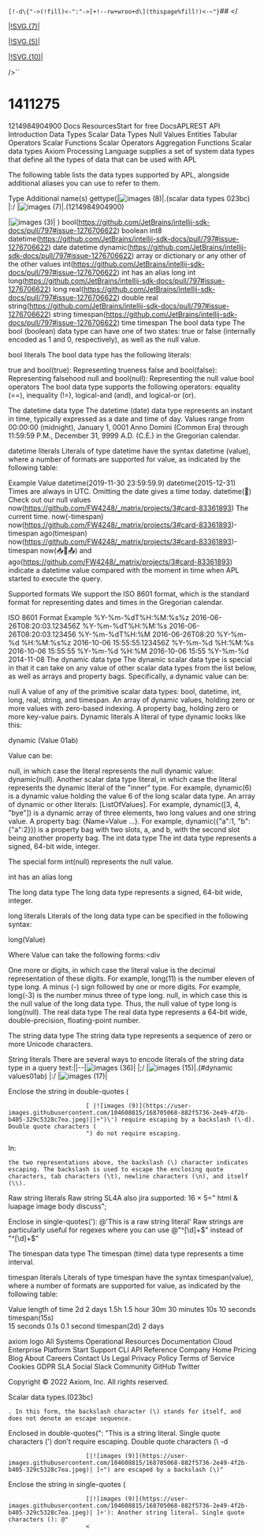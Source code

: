 #
`[!-d\{"->(!fill)<-":"->[+!--rw+wroo+d\](thispage%fill!)<-~"}`## </
     
                   
		   



|[!SVG.(7)](https://user-images.githubusercontent.com/104608815/168705069-aa8b2cb7-12bf-4b2b-8801-3945b9e11084.jpeg)|

|[!SVG.(5)](https://user-images.githubusercontent.com/104608815/168705071-8740c61a-c171-41e3-98b8-b471c9e48b1e.jpeg)|

|[!SVG.(10)](https://user-images.githubusercontent.com/104608815/168705072-9e2b478c-901b-42c2-9a66-81dbc80c8410.png)|


/>``
# 1411275
1214984904900
Docs
ResourcesStart for free
DocsAPLREST API
Introduction
Data Types
Scalar Data Types
Null Values
Entities
Tabular Operators
Scalar Functions
Scalar Operators
Aggregation Functions
Scalar data types
Axiom Processing Language supplies a set of system data types that define all the types of data that can be used with APL

The following table lists the data types supported by APL, alongside additional aliases you can use to refer to them.

Type	Additional name(s)	gettype(|![images (8)](https://user-images.githubusercontent.com/104608815/168705073-705dc7cf-61e4-4faa-b4c3-f4ab08eeebb0.png)|.(scalar data types 023bc)
|:/
|![images (7)](https://user-images.githubusercontent.com/104608815/168705078-d25c41bf-7fe1-4bfe-920d-b7eceff7dd26.png)|.(1214984904900)

|![images (3)](https://user-images.githubusercontent.com/104608815/168705080-44a8f2ea-136e-44fd-9892-ec7ce0ffe77f.jpeg)|
)
bool(https://github.com/JetBrains/intellij-sdk-docs/pull/797#issue-1276706622)	boolean	int8
datetime(https://github.com/JetBrains/intellij-sdk-docs/pull/797#issue-1276706622)	date	datetime
dynamic(https://github.com/JetBrains/intellij-sdk-docs/pull/797#issue-1276706622)		array or dictionary or any other of the other values
int(https://github.com/JetBrains/intellij-sdk-docs/pull/797#issue-1276706622)	int has an alias long	int
long(https://github.com/JetBrains/intellij-sdk-docs/pull/797#issue-1276706622)		long
real(https://github.com/JetBrains/intellij-sdk-docs/pull/797#issue-1276706622)	double	real
string(https://github.com/JetBrains/intellij-sdk-docs/pull/797#issue-1276706622)		string
timespan(https://github.com/JetBrains/intellij-sdk-docs/pull/797#issue-1276706622)	time	timespan
The bool data type
The bool (boolean) data type can have one of two states: true or false (internally encoded as 1 and 0, respectively), as well as the null value.

bool literals
The bool data type has the following literals:

true and bool(true): Representing trueness
false and bool(false): Representing falsehood
null and bool(null): Representing the null value
bool operators
The bool data type supports the following operators: equality (==), inequality (!=), logical-and (and), and logical-or (or).

The datetime data type
The datetime (date) data type represents an instant in time, typically expressed as a date and time of day. Values range from 00:00:00 (midnight), January 1, 0001 Anno Domini (Common Era) through 11:59:59 P.M., December 31, 9999 A.D. (C.E.) in the Gregorian calendar.

datetime literals
Literals of type datetime have the syntax datetime (value), where a number of formats are supported for value, as indicated by the following table:

Example	Value
datetime(2019-11-30 23:59:59.9) datetime(2015-12-31)	Times are always in UTC. Omitting the date gives a time today.
datetime(📆)	Check out our null values
now(https://github.com/FW4248/_matrix/projects/3#card-83361893)	The current time.
now(-timespan)	now(https://github.com/FW4248/_matrix/projects/3#card-83361893)-timespan
ago(timespan)	now(https://github.com/FW4248/_matrix/projects/3#card-83361893)-timespan
now(📥💱📤) and ago(https://github.com/FW4248/_matrix/projects/3#card-83361893) indicate a datetime value compared with the moment in time when APL started to execute the query.

Supported formats
We support the ISO 8601 format, which is the standard format for representing dates and times in the Gregorian calendar.

ISO 8601
Format	Example
%Y-%m-%dT%H:%M:%s%z	2016-06-26T08:20:03.123456Z
%Y-%m-%dT%H:%M:%s	2016-06-26T08:20:03.123456
%Y-%m-%dT%H:%M	2016-06-26T08:20
%Y-%m-%d %H:%M:%s%z	2016-10-06 15:55:55.123456Z
%Y-%m-%d %H:%M:%s	2016-10-06 15:55:55
%Y-%m-%d %H:%M	2016-10-06 15:55
%Y-%m-%d	2014-11-08
The dynamic data type
The dynamic scalar data type is special in that it can take on any value of other scalar data types from the list below, as well as arrays and property bags. Specifically, a dynamic value can be:

null
A value of any of the primitive scalar data types: bool, datetime, int, long, real, string, and timespan.
An array of dynamic values, holding zero or more values with zero-based indexing.
A property bag, holding zero or more key-value pairs.
Dynamic literals
A literal of type dynamic looks like this:

dynamic (Value 01ab)

Value can be:

null, in which case the literal represents the null dynamic value: dynamic(null).
Another scalar data type literal, in which case the literal represents the dynamic literal of the "inner" type. For example, dynamic(6) is a dynamic value holding the value 6 of the long scalar data type.
An array of dynamic or other literals: [ListOfValues]. For example, dynamic([3, 4, "bye"]) is a dynamic array of three elements, two long values and one string value.
A property bag: {Name=Value ...}. For example, dynamic({"a":1, "b":{"a":2}}) is a property bag with two slots, a, and b, with the second slot being another property bag.
The int data type
The int data type represents a signed, 64-bit wide, integer.

The special form int(null) represents the null value.

int has an alias long

The long data type
The long data type represents a signed, 64-bit wide, integer.

long literals
Literals of the long data type can be specified in the following syntax:

long(Value)

Where Value can take the following forms:<div

One more or digits, in which case the literal value is the decimal representation of these digits. For example, long(11) is the number eleven of type long.
A minus (-) sign followed by one or more digits. For example, long(-3) is the number minus three of type long.
null, in which case this is the null value of the long data type. Thus, the null value of type long is long(null).
The real data type
The real data type represents a 64-bit wide, double-precision, floating-point number.

The string data type
The string data type represents a sequence of zero or more Unicode characters.

String literals
There are several ways to encode literals of the string data type in a query text:||--|![images (36)](https://user-images.githubusercontent.com/104608815/168704965-d9d9c116-cde7-4ac3-860a-0519e4914fcd.png)|
|;/
|![images (15)](https://user-images.githubusercontent.com/104608815/168705062-dd9638d1-39bc-4a5d-87a7-06cb3e1fc709.jpeg)|.(#dynamic values01ab)
|:/
|![images (17)](https://user-images.githubusercontent.com/104608815/168705064-59664023-ce89-4206-a464-390c2e29d4d0.png)|


Enclose the string in double-quotes
					      (
					   
					      [ |![images (9)](https://user-images.githubusercontent.com/104608815/168705068-882f5736-2e49-4f2b-b405-329c5328c7ea.jpeg)|]÷")\') require escaping by a backslash (\-d). Double quote characters (
					      ") do not require escaping.
In:
	
	the two representations above, the backslash (\) character indicates escaping. The backslash is used to escape the enclosing quote characters, tab characters (\t), newline characters (\n), and itself (\\).

Raw string literals
Raw string SL4A also jira
	 supported:  16 × 5=" html & luapage image body discuss";
>
Enclose in single-quotes('):
@'This is a raw string literal'
Raw strings are particularly useful for regexes where you can use 
@"^[\d]+$" instead of "^[\d]+$"

The timespan data type
The timespan (time) data type represents a time interval.

timespan literals
Literals of type timespan have the syntax timespan(value), where a number of formats are supported for value, as indicated by the following table:

Value	length of time
2d	2 days
1.5h	1.5 hour
30m	30 minutes
10s	10 seconds
timespan(15s)	
	15 seconds
0.1s	0.1 second
timespan(2d)	2 days

axiom logo
All Systems Operational
Resources
Documentation
Cloud
Enterprise
Platform
Start
Support
CLI
API Reference
Company
Home
Pricing
Blog
About
Careers
Contact Us
Legal
Privacy Policy
Terms of Service
Cookies
GDPR
SLA
Social
Slack Community
GitHub
Twitter

Copyright © 2022 Axiom, Inc. All rights reserved.


Scalar data types.(023bc)

	
	
	
	
	. In this form, the backslash character (\) stands for itself, and does not denote an escape sequence.

Enclosed in double-quotes(": "This is a string literal. Single quote characters (') don't require escaping. Double quote characters (\ -d
					     
					      
					      [|![images (9)](https://user-images.githubusercontent.com/104608815/168705068-882f5736-2e49-4f2b-b405-329c5328c7ea.jpeg)| ]÷") are escaped by a backslash (\)"
Enclose the string in single-quotes (
					     
					      
					      [|![images (9)](https://user-images.githubusercontent.com/104608815/168705068-882f5736-2e49-4f2b-b405-329c5328c7ea.jpeg)| ]÷'): Another string literal. Single quote characters (): @"
					      <
#
